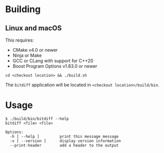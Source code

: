 # Building
## Linux and macOS

This requires:

- CMake v4.0 or newer
- Ninja or Make
- GCC or CLang with support for C++20
- Boost Program Options v1.83.0 or newer

```
cd <checkout location> && ./build.sh
```
The `bitdiff` application will be located in `<checkout location>/build/bin`.

# Usage
```
$ ./build/bin/bitdiff --help
bitdiff <file> <file>

Options:
  -h [ --help ]         print this message message
  -v [ --version ]      display version information
  --print-header        add a header to the output
```
